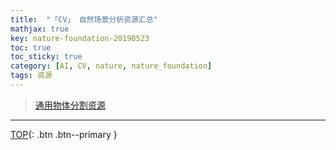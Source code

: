 ```yaml
---
title:  "「CV」 自然场景分析资源汇总"
mathjax: true
key: nature-foundation-20190523
toc: true
toc_sticky: true
category: [AI, CV, nature, nature_foundation]
tags: 资源
---
```

<span id='head'></span>  
>[通用物体分割资源](/ai/cv/segmentation/foundation)   

<!--more-->



-------------------  
[TOP](#head){: .btn .btn--primary }   

